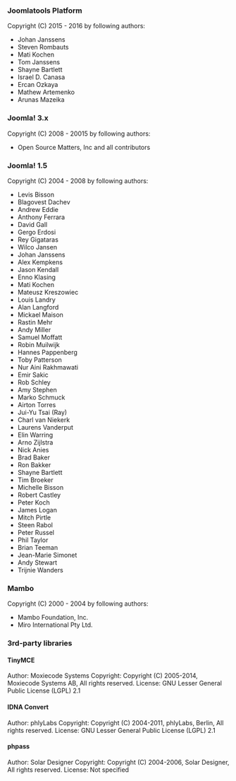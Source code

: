 ### Joomlatools Platform

Copyright (C) 2015 - 2016 by following authors:

- Johan Janssens
- Steven Rombauts
- Mati Kochen
- Tom Janssens
- Shayne Bartlett
- Israel D. Canasa
- Ercan Ozkaya
- Mathew Artemenko
- Arunas Mazeika

### Joomla! 3.x

Copyright (C) 2008 - 20015 by following authors:

- Open Source Matters, Inc and all contributors

### Joomla! 1.5

Copyright (C) 2004 - 2008 by following authors:

- Levis Bisson
- Blagovest Dachev
- Andrew Eddie
- Anthony Ferrara
- David Gall
- Gergo Erdosi
- Rey Gigataras
- Wilco Jansen
- Johan Janssens
- Alex Kempkens
- Jason Kendall
- Enno Klasing
- Mati Kochen
- Mateusz Kreszowiec
- Louis Landry
- Alan Langford
- Mickael Maison
- Rastin Mehr
- Andy Miller
- Samuel Moffatt
- Robin Muilwijk
- Hannes Pappenberg
- Toby Patterson
- Nur Aini Rakhmawati
- Emir Sakic
- Rob Schley
- Amy Stephen
- Marko Schmuck
- Airton Torres
- Jui-Yu Tsai (Ray)
- Charl van Niekerk
- Laurens Vanderput
- Elin Warring
- Arno Zijlstra
- Nick Anies
- Brad Baker
- Ron Bakker
- Shayne Bartlett
- Tim Broeker
- Michelle Bisson
- Robert Castley
- Peter Koch
- James Logan
- Mitch Pirtle
- Steen Rabol
- Peter Russel
- Phil Taylor
- Brian Teeman
- Jean-Marie Simonet
- Andy Stewart
- Trijnie Wanders

### Mambo

Copyright (C) 2000 - 2004 by following authors:

- Mambo Foundation, Inc.
- Miro International Pty Ltd.

### 3rd-party libraries

#### TinyMCE

Author:		Moxiecode Systems
Copyright:	Copyright (C) 2005-2014, Moxiecode Systems AB, All rights reserved.
License:	GNU Lesser General Public License (LGPL) 2.1

#### IDNA Convert

Author:    phlyLabs
Copyright: Copyright (C) 2004-2011, phlyLabs, Berlin, All rights reserved.
License:	GNU Lesser General Public License (LGPL) 2.1

#### phpass

Author:		Solar Designer
Copyright:	Copyright (C) 2004-2006, Solar Designer, All rights reserved.
License:    Not specified